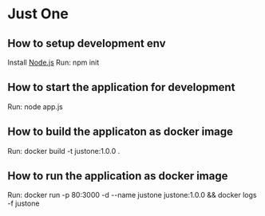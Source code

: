 # Just One

## How to setup development env
Install [Node.js](https://nodejs.org)
Run: npm init

## How to start the application for development
Run: node app.js

## How to build the applicaton as docker image
Run: docker build -t justone:1.0.0 .

## How to run the application as docker image
Run: docker run -p 80:3000 -d --name justone justone:1.0.0 && docker logs -f justone